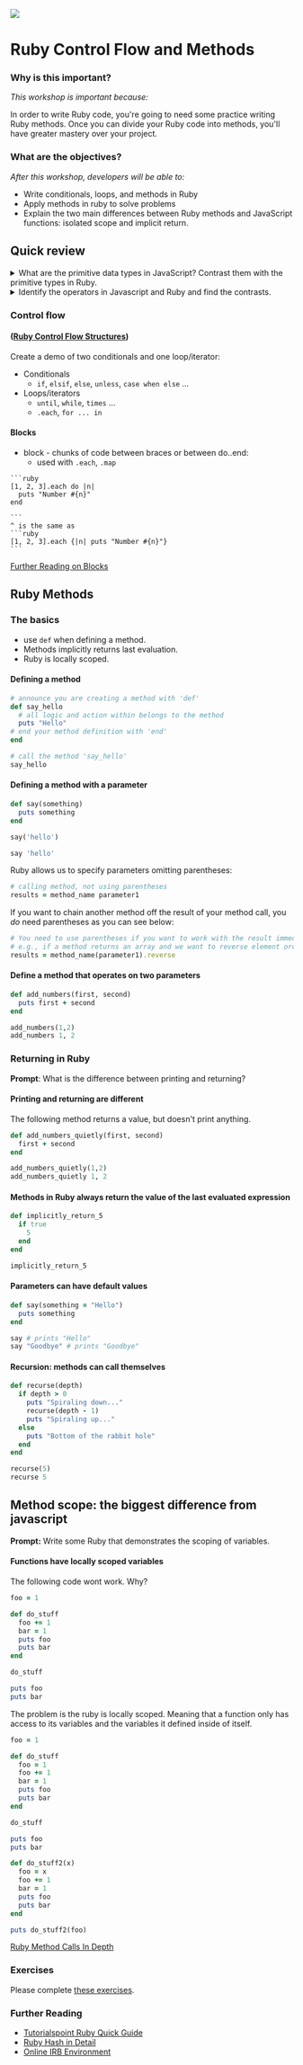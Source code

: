 <!--
Creator: Team, editing by Cory
Market: SF
-->

![](https://ga-dash.s3.amazonaws.com/production/assets/logo-9f88ae6c9c3871690e33280fcf557f33.png)

# Ruby Control Flow and Methods

### Why is this important?
<!-- framing the "why" in big-picture/real world examples -->
*This workshop is important because:*

In order to write Ruby code, you're going to need some practice writing Ruby methods. Once you can divide your Ruby code into methods, you'll have greater mastery over your project.

### What are the objectives?
<!-- specific/measurable goal for students to achieve -->
*After this workshop, developers will be able to:*

- Write conditionals, loops, and methods in Ruby
- Apply methods in ruby to solve problems
- Explain the two main differences between Ruby methods and JavaScript functions: isolated scope and implicit return.

## Quick review
<details>
  <summary>What are the primitive data types in JavaScript? Contrast them with the primitive types in Ruby.</summary>
    <h4>Javascript</h4>
    <ul>
      <li> `null`, `undefined`</li>
      <li> Strings</li>
      <li> Booleans</li>
      <li> Number :  `.toString()`</li>
      <li> Arrays : `[index]` to access elements, `indexOf()`,`splice()`, `slice()`, `length` </li>
      <li> Objects: `["some_key"]`, `.some_key` </li>
    </ul>

   <h4>Ruby</h4>
   <ul>
    <li> `nil` </li>
    <li> Integers: Fixnum, Bignum, `to_s` </li>
    <li> Floats
    <li> Strings: `.to_i` and `.to_f` `*INTEGER`</li>
    <li> Symbols </li>
    <li> Booleans </li>
    <li> Arrays / Ranges : `[x..y]`, `[x...y]`, `index` </li>
    <li> Hashes </li>
      <ul>
        <li> `{ :key => value }`</li>
        <li> `{ key: value }` which is the same as `{:key =>value }`</li>
        <li> `[some_key]` and `[some_key]=`</li>
        <li> `key`,`.keys`, `.each`</li>
      </ul>
    </ul>

</details>

<details>
  <summary>Identify the operators in Javascript and Ruby and find the contrasts.</summary>
  <h4>JavaScript operators</h4>
  <ul>
    <li>`=`, `+=`, `*=`, ...</li>
    <li>`==`, `===`, `>`, `>=`, ... </li>
    <li> `!`, `||`, `&&` </li>
    <li> `+`, `-`, `/`, `*` </li>
  </ul>
  <h4>Ruby operators</h4>
  <ul>
    <li> `=`, `+=`, `*=`, ...</li>
    <li> `==`, `.equal?`, `>`, `>=`, ... </li>
    <li>`!`, `not`, `||`, `&&`</li>
    <li>`** `, `+`, `-`, `/`, `*`</li>
  </ul>
</details>

### Control flow

#### ([Ruby Control Flow Structures](http://en.wikibooks.org/wiki/Ruby_Programming/Syntax/Control_Structures))

Create a demo of two conditionals and one loop/iterator:

* Conditionals
    * `if`, `elsif`, `else`, `unless`, `case when else` ...
* Loops/iterators
    * `until`, `while`, `times` ...
    * `.each`, `for ... in`

#### Blocks

   * block - chunks of code between braces or between do..end:
     * used with `.each`, `.map`

    ```ruby
    [1, 2, 3].each do |n|
      puts "Number #{n}"
    end

    ```
    ^ is the same as
    ```ruby
    [1, 2, 3].each {|n| puts "Number #{n}"}
    ```

[Further Reading on Blocks](http://mixandgo.com/blog/mastering-ruby-blocks-in-less-than-5-minutes)

## Ruby Methods

### The basics

  * use `def` when defining a method.
  * Methods implicitly returns last evaluation.
  * Ruby is locally scoped.

#### Defining a method

```ruby
# announce you are creating a method with 'def'
def say_hello
  # all logic and action within belongs to the method
  puts "Hello"
# end your method definition with 'end'
end

# call the method 'say_hello'
say_hello
```

#### Defining a method with a parameter

```ruby
def say(something)
  puts something
end

say('hello')

say 'hello'
```

Ruby allows us to specify parameters omitting parentheses:

```ruby
# calling method, not using parentheses
results = method_name parameter1
```

If you want to chain another method off the result of your method call, you *do* need parentheses as you can see below:

```ruby
# You need to use parentheses if you want to work with the result immediately.
# e.g., if a method returns an array and we want to reverse element order:
results = method_name(parameter1).reverse
```

#### Define a method that operates on two parameters
```ruby
def add_numbers(first, second)
  puts first + second
end

add_numbers(1,2)
add_numbers 1, 2
```

### Returning in Ruby

**Prompt**: What is the difference between printing and returning?

#### Printing and returning are different

The following method returns a value, but doesn't print anything.

```ruby
def add_numbers_quietly(first, second)
  first + second
end

add_numbers_quietly(1,2)
add_numbers_quietly 1, 2
```

#### Methods in Ruby always return the value of the last evaluated expression
```ruby
def implicitly_return_5
  if true
    5
  end
end

implicitly_return_5
```


#### Parameters can have default values

```ruby
def say(something = "Hello")
  puts something
end

say # prints "Hello"
say "Goodbye" # prints "Goodbye"
```
#### Recursion: methods can call themselves

```ruby
def recurse(depth)
  if depth > 0
    puts "Spiraling down..."
    recurse(depth - 1)
    puts "Spiraling up..."
  else
    puts "Bottom of the rabbit hole"
  end
end

recurse(5)
recurse 5
```

## Method scope: the biggest difference from javascript

**Prompt:** Write some Ruby that demonstrates the scoping of variables.

#### Functions have locally scoped variables
The following code wont work. Why?

```ruby
foo = 1

def do_stuff
  foo += 1
  bar = 1
  puts foo
  puts bar
end

do_stuff

puts foo
puts bar
```

The problem is the ruby is locally scoped. Meaning that a function only has access to its variables and the variables it defined inside of itself.

```ruby
foo = 1

def do_stuff
  foo = 1
  foo += 1
  bar = 1
  puts foo
  puts bar
end

do_stuff

puts foo
puts bar

def do_stuff2(x)
  foo = x
  foo += 1
  bar = 1
  puts foo
  puts bar
end

puts do_stuff2(foo)
```

[Ruby Method Calls In Depth](https://en.wikibooks.org/wiki/Ruby_Programming/Syntax/Method_Calls)

### Exercises
Please complete [these exercises](exercises.md).

### Further Reading

* [Tutorialspoint Ruby Quick Guide](http://www.tutorialspoint.com/ruby/ruby_quick_guide.htm)
* [Ruby Hash in Detail](http://ruby-doc.org/core-2.2.0/Hash.html)
* [Online IRB Environment](http://joshnuss.github.io/mruby-web-irb/)
